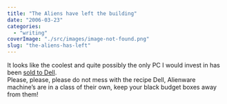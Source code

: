```yaml
---
title: "The Aliens have left the building"
date: "2006-03-23"
categories: 
  - "writing"
coverImage: "./src/images/image-not-found.png"
slug: "the-aliens-has-left"
---
```


It looks like the coolest and quite possibly the only PC I would invest in has been [sold to Dell](http://gizmodo.com/gadgets/pcs/dell-buys-alienware-162317.php).  
Please, please, please do not mess with the recipe Dell, Alienware machine’s are in a class of their own, keep your black budget boxes away from them!
